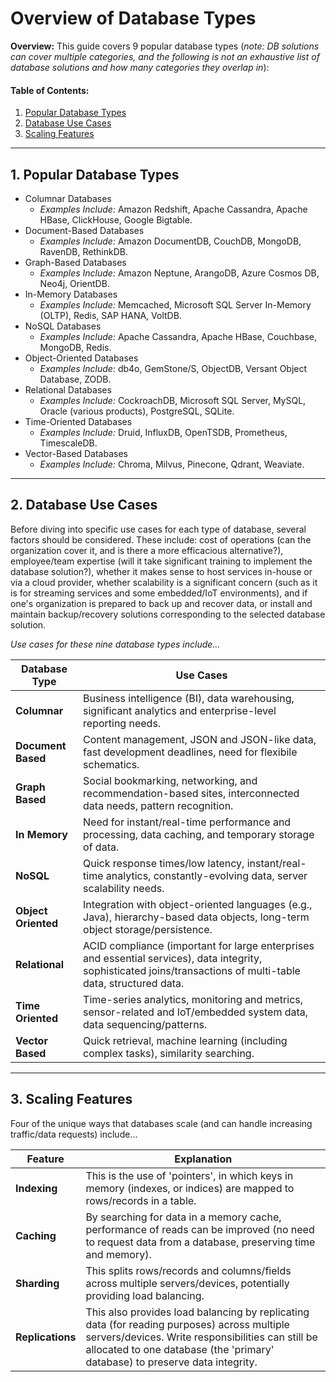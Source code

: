 # Overview of Database Types
  
**Overview:** This guide covers 9 popular database types (*note: DB solutions can cover multiple categories, and the following is not an exhaustive list of database solutions and how many categories they overlap in*):

#### Table of Contents:

1. [Popular Database Types](#popular-db)
2. [Database Use Cases](#use-cases)
3. [Scaling Features](#scaling)
  
<hr />
  
## 1. <a name="popular-db">Popular Database Types</a>
  
* Columnar Databases
  + *Examples Include:* Amazon Redshift, Apache Cassandra, Apache HBase, ClickHouse, Google Bigtable.
* Document-Based Databases
  + *Examples Include:* Amazon DocumentDB, CouchDB, MongoDB, RavenDB, RethinkDB.
* Graph-Based Databases
  + *Examples Include:* Amazon Neptune, ArangoDB, Azure Cosmos DB, Neo4j, OrientDB.
* In-Memory Databases
  + *Examples Include:* Memcached, Microsoft SQL Server In-Memory (OLTP), Redis, SAP HANA, VoltDB.
* NoSQL Databases
  + *Examples Include:* Apache Cassandra, Apache HBase, Couchbase, MongoDB, Redis.
* Object-Oriented Databases
  + *Examples Include:* db4o, GemStone/S, ObjectDB, Versant Object Database, ZODB.
* Relational Databases
  + *Examples Include:* CockroachDB, Microsoft SQL Server, MySQL, Oracle (various products), PostgreSQL, SQLite.
* Time-Oriented Databases
  + *Examples Include:* Druid, InfluxDB, OpenTSDB, Prometheus, TimescaleDB.
* Vector-Based Databases
  + *Examples Include:* Chroma, Milvus, Pinecone, Qdrant, Weaviate.
  
<hr />

## 2. <a name="use-cases">Database Use Cases</a>
  
Before diving into specific use cases for each type of database, several factors should be considered. These include: cost of operations (can the organization cover it, and is there a more efficacious alternative?), employee/team expertise (will it take significant training to implement the database solution?), whether it makes sense to host services in-house or via a cloud provider, whether scalability is a significant concern (such as it is for streaming services and some embedded/IoT environments), and if one's organization is prepared to back up and recover data, or install and maintain backup/recovery solutions corresponding to the selected database solution.
  
*Use cases for these nine database types include...*
  
| Database Type | Use Cases |
| ------- | ------- |
| **Columnar** | Business intelligence (BI), data warehousing, significant analytics and enterprise-level reporting needs. |
| **Document Based** | Content management, JSON and JSON-like data, fast development deadlines, need for flexibile schematics. |
| **Graph Based** | Social bookmarking, networking, and recommendation-based sites, interconnected data needs, pattern recognition. |
| **In Memory** | Need for instant/real-time performance and processing, data caching, and temporary storage of data. | 
| **NoSQL** | Quick response times/low latency, instant/real-time analytics, constantly-evolving data, server scalability needs. |
| **Object Oriented** | Integration with object-oriented languages (e.g., Java), hierarchy-based data objects, long-term object storage/persistence. |
| **Relational** | ACID compliance (important for large enterprises and essential services), data integrity, sophisticated joins/transactions of multi-table data, structured data. |
| **Time Oriented** | Time-series analytics, monitoring and metrics, sensor-related and IoT/embedded system data, data sequencing/patterns. |
| **Vector Based** | Quick retrieval, machine learning (including complex tasks), similarity searching. |

<hr />  

## 3. <a name="scaling">Scaling Features</a>
  
Four of the unique ways that databases scale (and can handle increasing traffic/data requests) include...
    
| Feature | Explanation |
| ------ | ------ |
| **Indexing** | This is the use of 'pointers', in which keys in memory (indexes, or indices) are mapped to rows/records in a table. |
| **Caching** | By searching for data in a memory cache, performance of reads can be improved (no need to request data from a database, preserving time and memory). |
| **Sharding** | This splits rows/records and columns/fields across multiple servers/devices, potentially providing load balancing. |
| **Replications** | This also provides load balancing by replicating data (for reading purposes) across multiple servers/devices. Write responsibilities can still be allocated to one database (the 'primary' database) to preserve data integrity. |
